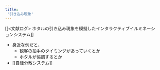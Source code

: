 ```yaml
---
title:
 '引き込み現象'
---
```


[[<文献ログ> ホタルの引き込み現象を模擬したインタラクティブイルミネーションシステム]]
- 身近な例だと、
    - 観客の拍手のタイミングがあっていくとか
    - ホタルが協調するとか
- [[自律分散システム]]

